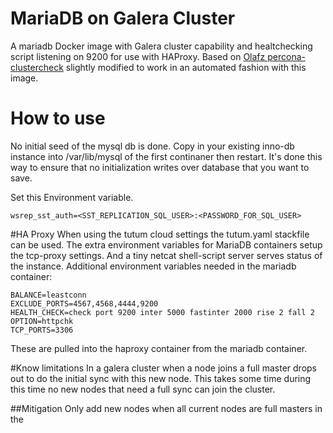 # MariaDB on Galera Cluster
A mariadb Docker image with Galera cluster capability and healtchecking script listening on 9200 for use with HAProxy. Based on [Olafz percona-clustercheck](https://github.com/olafz/percona-clustercheck) slightly modified to work in an automated fashion with this image.

# How to use
No initial seed of the mysql db is done. Copy in your existing inno-db instance into /var/lib/mysql of the first continaner then restart. It's done this way to ensure that no initialization writes over database that you want to save.

Set this Environment variable.
```
wsrep_sst_auth=<SST_REPLICATION_SQL_USER>:<PASSWORD_FOR_SQL_USER>
```

#HA Proxy
When using the tutum cloud settings the tutum.yaml stackfile can be used.
The extra environment variables for MariaDB containers setup the tcp-proxy settings. And a tiny netcat shell-script server serves status of the instance.
Additional environment variables needed in the mariadb container: 

```
BALANCE=leastconn
EXCLUDE_PORTS=4567,4568,4444,9200
HEALTH_CHECK=check port 9200 inter 5000 fastinter 2000 rise 2 fall 2
OPTION=httpchk
TCP_PORTS=3306
```
These are pulled into the haproxy container from the mariadb container.

#Know limitations
In a galera cluster when a node joins a full master drops out to do the initial sync with this new node. This takes some time during this time no new nodes that need a full sync can join the cluster.

##Mitigation
Only add new nodes when all current nodes are full masters in the 